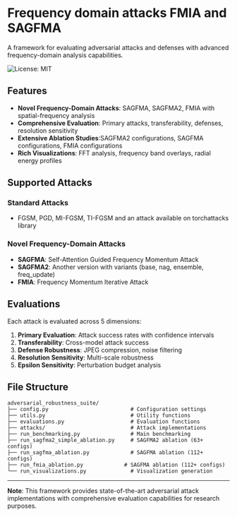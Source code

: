 
# Frequency domain attacks FMIA and SAGFMA

A framework for evaluating adversarial attacks and defenses with advanced frequency-domain analysis capabilities.

![License: MIT](https://img.shields.io/badge/License-MIT-yellow.svg)

## Features

- **Novel Frequency-Domain Attacks**: SAGFMA, SAGFMA2, FMIA with spatial-frequency analysis
- **Comprehensive Evaluation**: Primary attacks, transferability, defenses, resolution sensitivity
- **Extensive Ablation Studies**:SAGFMA2 configurations, SAGFMA configurations, FMIA configurations
- **Rich Visualizations**: FFT analysis, frequency band overlays, radial energy profiles




## Supported Attacks

### Standard Attacks
- FGSM, PGD, MI-FGSM, TI-FGSM and an attack available on torchattacks library

### Novel Frequency-Domain Attacks
- **SAGFMA**: Self-Attention Guided Frequency Momentum Attack
- **SAGFMA2**: Another version with variants (base, nag, ensemble, freq_update)
- **FMIA**: Frequency Momentum Iterative Attack 

## Evaluations 

Each attack is evaluated across 5 dimensions:
1. **Primary Evaluation**: Attack success rates with confidence intervals
2. **Transferability**: Cross-model attack success
3. **Defense Robustness**: JPEG compression, noise filtering
4. **Resolution Sensitivity**: Multi-scale robustness
5. **Epsilon Sensitivity**: Perturbation budget analysis




## File Structure

```
adversarial_robustness_suite/
├── config.py                          # Configuration settings
├── utils.py                           # Utility functions
├── evaluations.py                     # Evaluation functions
├── attacks/                           # Attack implementations
├── run_benchmarking.py                # Main benchmarking
├── run_sagfma2_simple_ablation.py     # SAGFMA2 ablation (63+ configs)
├── run_sagfma_ablation.py             # SAGFMA ablation (112+ configs)
├── run_fmia_ablation.py             # SAGFMA ablation (112+ configs)
└── run_visualizations.py              # Visualization generation
```

---

**Note**: This framework provides state-of-the-art adversarial attack implementations with comprehensive evaluation capabilities for research purposes.
